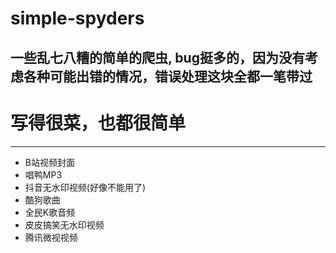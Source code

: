 # simple-spyders
一些乱七八糟的简单的爬虫, bug挺多的，因为没有考虑各种可能出错的情况，错误处理这块全都一笔带过
---
# 写得很菜，也都很简单
---

* B站视频封面
* 唱鸭MP3
* 抖音无水印视频(好像不能用了)
* 酷狗歌曲
* 全民K歌音频
* 皮皮搞笑无水印视频
* 腾讯微视视频